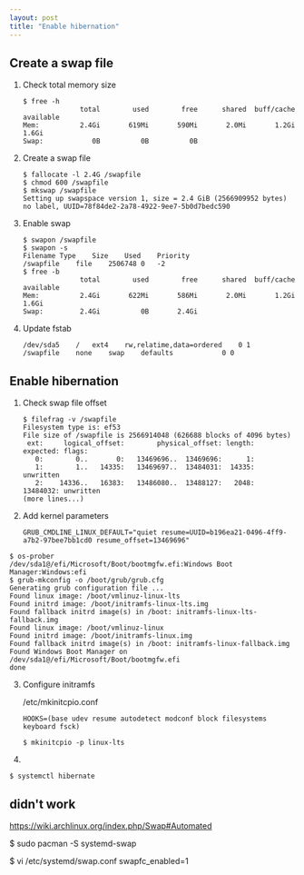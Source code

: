 ```yaml
---
layout: post
title: "Enable hibernation"
---
```





## Create a swap file

1. Check total memory size

   ```
   $ free -h
                 total        used        free      shared  buff/cache   available
   Mem:          2.4Gi       619Mi       590Mi       2.0Mi       1.2Gi       1.6Gi
   Swap:            0B          0B          0B
   ```

2. Create a swap file

   ```
   $ fallocate -l 2.4G /swapfile
   $ chmod 600 /swapfile
   $ mkswap /swapfile
   Setting up swapspace version 1, size = 2.4 GiB (2566909952 bytes)
   no label, UUID=78f84de2-2a78-4922-9ee7-5b0d7bedc590
   ```

3. Enable swap

   ```  
   $ swapon /swapfile
   $ swapon -s
   Filename	Type	Size	Used	Priority
   /swapfile	file	2506748	0	-2
   $ free -b
                 total        used        free      shared  buff/cache   available
   Mem:          2.4Gi       622Mi       586Mi       2.0Mi       1.2Gi       1.6Gi
   Swap:         2.4Gi          0B       2.4Gi
   ```

4. Update fstab

   ```
   /dev/sda5	/	ext4	rw,relatime,data=ordered	0 1
   /swapfile	none	swap	defaults			0 0
   ```

## Enable hibernation

1. Check swap file offset

   ```
   $ filefrag -v /swapfile
   Filesystem type is: ef53
   File size of /swapfile is 2566914048 (626688 blocks of 4096 bytes)
    ext:     logical_offset:        physical_offset: length:   expected: flags:
      0:        0..       0:   13469696..  13469696:      1:            
      1:        1..   14335:   13469697..  13484031:  14335:             unwritten
      2:    14336..   16383:   13486080..  13488127:   2048:   13484032: unwritten
   (more lines...)
   ```

2. Add kernel parameters

   ```
   GRUB_CMDLINE_LINUX_DEFAULT="quiet resume=UUID=b196ea21-0496-4ff9-a7b2-97bee7bb1cd0 resume_offset=13469696"
   ```

```
$ os-prober
/dev/sda1@/efi/Microsoft/Boot/bootmgfw.efi:Windows Boot Manager:Windows:efi
$ grub-mkconfig -o /boot/grub/grub.cfg
Generating grub configuration file ...
Found linux image: /boot/vmlinuz-linux-lts
Found initrd image: /boot/initramfs-linux-lts.img
Found fallback initrd image(s) in /boot: initramfs-linux-lts-fallback.img
Found linux image: /boot/vmlinuz-linux
Found initrd image: /boot/initramfs-linux.img
Found fallback initrd image(s) in /boot: initramfs-linux-fallback.img
Found Windows Boot Manager on /dev/sda1@/efi/Microsoft/Boot/bootmgfw.efi
done
```

3. Configure initramfs

   /etc/mkinitcpio.conf
   ```
   HOOKS=(base udev resume autodetect modconf block filesystems keyboard fsck)
   ```
   
   ```
   $ mkinitcpio -p linux-lts
   ```

4. 

   ```
   $ systemctl hibernate
   ```






## didn't work

https://wiki.archlinux.org/index.php/Swap#Automated

$ sudo pacman -S systemd-swap

$ vi /etc/systemd/swap.conf
swapfc_enabled=1
